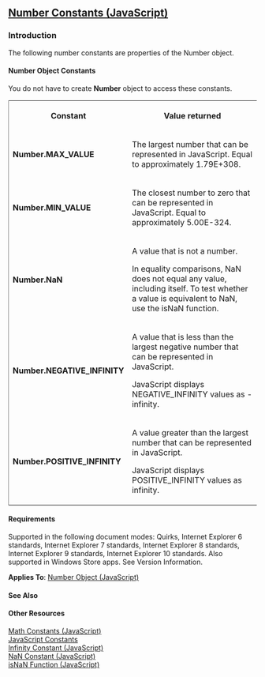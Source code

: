 ## [Number Constants (JavaScript)](Number-Constants.html)

### Introduction 

 The following number constants are properties of the Number object.

#### Number Object Constants 

<div id="sectionSection0" class="section" name="collapseableSection" style="" expanded="true">
  <p xmlns:util="util">
    You do not have to create <b>Number</b> object to access these constants.
  </p>
  <div class="caption"></div>
  <div class="tableSection">
    <table width="50%" cellspacing="2" cellpadding="5" frame="lhs">
      <tr>
        <th>
          <p xmlns:util="util">
            Constant
          </p>
        </th>
        <th>
          <p xmlns:util="util">
            Value returned
          </p>
        </th>
      </tr>
      <tr>
        <td>
          <p xmlns:util="util">
            <b>Number.MAX_VALUE</b>
          </p>
        </td>
        <td>
          <p xmlns:util="util">
            The largest number that can be represented in JavaScript. Equal to approximately 1.79E+308.
          </p>
        </td>
      </tr>
      <tr>
        <td>
          <p xmlns:util="util">
            <b>Number.MIN_VALUE</b>
          </p>
        </td>
        <td>
          <p xmlns:util="util">
            The closest number to zero that can be represented in JavaScript. Equal to approximately 5.00E-324.
          </p>
        </td>
      </tr>
      <tr>
        <td>
          <p xmlns:util="util">
            <b>Number.NaN</b>
          </p>
        </td>
        <td>
          <p xmlns:util="util">
            A value that is not a number.
          </p>
          <p xmlns:util="util">
            In equality comparisons, <span sdata="langKeyword" value="NaN"><span class="keyword">NaN</span></span> does not equal any value, including itself. To test whether a value is equivalent to
            <span sdata="langKeyword" value="NaN"><span class="keyword">NaN</span></span>, use the isNaN function.
          </p>
        </td>
      </tr>
      <tr>
        <td>
          <p xmlns:util="util">
            <b>Number.NEGATIVE_INFINITY</b>
          </p>
        </td>
        <td>
          <p xmlns:util="util">
            A value that is less than the largest negative number that can be represented in JavaScript.
          </p>
          <p xmlns:util="util">
            JavaScript displays <span sdata="langKeyword" value="NEGATIVE_INFINITY"><span class="keyword">NEGATIVE_INFINITY</span></span> values as <span class="code">-infinity</span>.
          </p>
        </td>
      </tr>
      <tr>
        <td>
          <p xmlns:util="util">
            <b>Number.POSITIVE_INFINITY</b>
          </p>
        </td>
        <td>
          <p xmlns:util="util">
            A value greater than the largest number that can be represented in JavaScript.
          </p>
          <p xmlns:util="util">
            JavaScript displays <span sdata="langKeyword" value="POSITIVE_INFINITY"><span class="keyword">POSITIVE_INFINITY</span></span> values as <span class="code">infinity</span>.
          </p>
        </td>
      </tr>
    </table>
  </div>
</div>

#### Requirements 

<div id="sectionSection1" class="section" name="collapseableSection" style="" expanded="true">
  <p xmlns:util="util"></p>
  <p>
    Supported in the following document modes: Quirks, Internet Explorer 6 standards, Internet Explorer 7 standards, Internet Explorer 8 standards, Internet Explorer 9 standards, Internet Explorer 10
    standards. Also supported in Windows Store apps. See Version Information.
  </p>
  <p xmlns:util="util">
    <b>Applies To</b>: <span sdata="link"><a href="76e87c37-cf6c-46cc-bafa-04be1fe3d78d.htm">Number Object (JavaScript)</a></span>
  </p>
</div>

#### See Also 

<div id="seeAlsoSection" class="section" name="collapseableSection" style="">
  <h4 class="subHeading">
    Other Resources
  </h4>
  <div class="seeAlsoStyle">
    <span sdata="link" xmlns:util="util"><a href="8a674046-cb99-4103-92be-83697fba6344.htm">Math Constants (JavaScript)</a></span>
  </div>
  <div class="seeAlsoStyle">
    <span sdata="link" xmlns:util="util"><a href="35b141cc-8116-47b1-bc0b-0f22e182f7e7.htm">JavaScript Constants</a></span>
  </div>
  <div class="seeAlsoStyle">
    <span sdata="link" xmlns:util="util"><a href="5598224b-e03c-4553-985e-9cc6c21223b4.htm">Infinity Constant (JavaScript)</a></span>
  </div>
  <div class="seeAlsoStyle">
    <span sdata="link" xmlns:util="util"><a href="d57d52ab-81e2-42a5-9360-99a489eb9406.htm">NaN Constant (JavaScript)</a></span>
  </div>
  <div class="seeAlsoStyle">
    <span sdata="link" xmlns:util="util"><a href="5af4eb29-72f6-484f-93bd-04ae1261f849.htm">isNaN Function (JavaScript)</a></span>
  </div>
</div>

